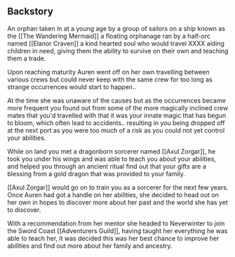
## Backstory

An orphan taken in at a young age by a group of sailors on a ship known as the [[The Wandering Mermaid]] a floating orphanage ran by a half-orc named [[Elanor Craven]] a kind hearted soul who would travel XXXX aiding children in need, giving them the ability to survive on their own and teaching them a trade.

Upon reaching maturity Auren went off on her own travelling between various crews but could never keep with the same crew for too long as strange occurrences would start to happen.. 

At the time she was unaware of the causes but as the occurrences became more frequent you found out from some of the more magically inclined crew mates that you'd travelled with that it was your innate magic that has begun to bloom, which often lead to accidents.. resulting in you being dropped off at the next port as you were too much of a risk as you could not yet control your abilities.

While on land you met a dragonborn sorcerer named [[Axul Zorgar]], he took you under his wings and was able to teach you about your abilities, and helped you through an ancient ritual find out that your gifts are a blessing from a gold dragon that was provided to your family.

[[Axul Zorgar]] would go on to train you as a sorcerer for the next few years. Once Auren had got a handle on her abilities, she decided to head out on her own in hopes to discover more about her past and the world she has yet to discover.

With a recommendation from her mentor she headed to Neverwinter to join the Sword Coast [[Adventurers Guild]], having taught her everything he was able to teach her, it was decided this was her best chance to improve her abilities and find out more about her family and ancestry.